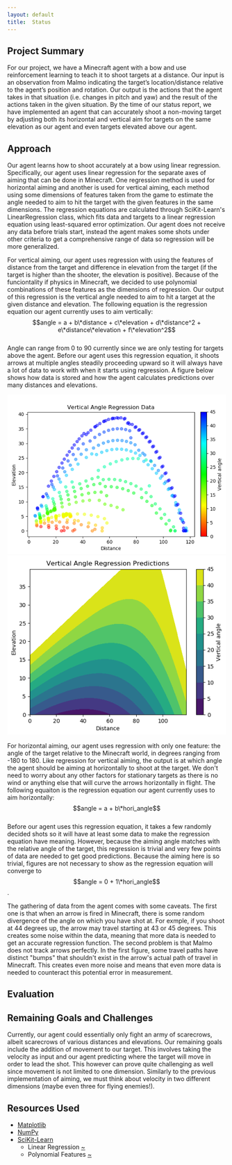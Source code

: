```yaml
---
layout: default
title:  Status
---
```


## Project Summary
For our project, we have a Minecraft agent with a bow and use reinforcement learning to teach it to shoot targets at a distance. Our input is an observation from Malmo indicating the target’s location/distance relative to the agent’s position and rotation. Our output is the actions that the agent takes in that situation (i.e. changes in pitch and yaw) and the result of the actions taken in the given situation. By the time of our status report, we have implemented an agent that can accurately shoot a non-moving target by adjusting both its horizontal and vertical aim for targets on the same elevation as our agent and even targets elevated above our agent.

## Approach
Our agent learns how to shoot accurately at a bow using linear regression. Specifically, our agent uses linear regression for the separate axes of aiming that can be done in Minecraft. One regression method is used for horizontal aiming and another is used for vertical aiming, each method using some dimensions of features taken from the game to estimate the angle needed to aim to hit the target with the given features in the same dimensions. The regression equations are calculated through SciKit-Learn's LinearRegression class, which fits data and targets to a linear regression equation using least-squared error optimization. Our agent does not receive any data before trials start, instead the agent makes some shots under other criteria to get a comprehensive range of data so regression will be more generalized.

For vertical aiming, our agent uses regression with using the features of distance from the target and difference in elevation from the target (if the target is higher than the shooter, the elevation is positive). Because of the funciontality if physics in Minecraft, we decided to use polynomial combinations of these features as the dimensions of regression. Our output of this regression is the vertical angle needed to aim to hit a target at the given distance and elevation. The following equation is the regression equation our agent currently uses to aim vertically:<br>
$$angle = a + b\*distance + c\*elevation + d\*distance^2 + e\*distance\*elevation + f\*elevation^2$$<br>
Angle can range from 0 to 90 currently since we are only testing for targets above the agent. Before our agent uses this regression equation, it shoots arrows at multiple angles steadily proceeding upward so it will always have a lot of data to work with when it starts using regression. A figure below shows how data is stored and how the agent calculates predictions over many distances and elevations.

<img src="images/Datagraph.png"><img src="images/Predictiongraph.png">

For horizontal aiming, our agent uses regression with only one feature: the angle of the target relative to the Minecraft world, in degrees ranging from -180 to 180. Like regression for vertical aiming, the output is at which angle the agent should be aiming at horizontally to shoot at the target. We don't need to worry about any other factors for stationary targets as there is no wind or anything else that will curve the arrows horizontally in flight. The following equaiton is the regression equation our agent currently uses to aim horizontally:<br>
$$angle = a + b\*hori_angle$$<br>
Before our agent uses this regression equation, it takes a few randomly decided shots  so it will have at least some data to make the regression equation have meaning. However, because the aiming angle matches with the relative angle of the target, this regression is trivial and very few points of data are needed to get good predictions. Because the aiming here is so trivial, figures are not necessary to show as the regression equation will converge to $$angle = 0 + 1\*hori_angle$$.

The gathering of data from the agent comes with some caveats. The first one is that when an arrow is fired in Minecraft, there is some random divergence of the angle on which you have shot at. For exmple, if you shoot at 44 degrees up, the arrow may travel starting at 43 or 45 degrees. This creates some noise within the data, meaning that more data is needed to get an accurate regression function. The second problem is that Malmo does not track arrows perfectly. In the first figure, some travel paths have distinct "bumps" that shouldn't exist in the arrow's actual path of travel in Minecraft. This creates even more noise and means that even more data is needed to counteract this potential error in measurement.

## Evaluation


## Remaining Goals and Challenges
Currently, our agent could essentially only fight an army of scarecrows, albeit scarecrows of various distances and elevations. Our remaining goals include the addition of movement to our target. This involves taking the velocity as input and our agent predicting where the target will move in order to lead the shot. This however can prove quite challenging as well since movement is not limited to one dimension. Similarly to the previous implementation of aiming, we must think about velocity in two different dimensions (maybe even three for flying enemies!).

## Resources Used
- [Matplotlib](https://matplotlib.org/)
- [NumPy](https://www.numpy.org/)
- [SciKit-Learn](https://scikit-learn.org/stable/)
  - Linear Regression [~](https://scikit-learn.org/stable/modules/generated/sklearn.linear_model.LinearRegression.html)
  - Polynomial Features [~](https://scikit-learn.org/stable/modules/generated/sklearn.preprocessing.PolynomialFeatures.html)
